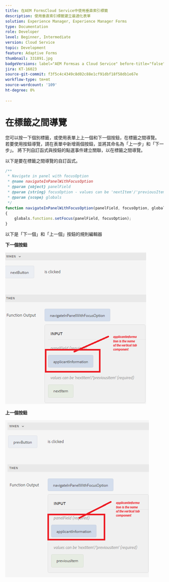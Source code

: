 ```yaml
---
title: 在AEM FormsCloud Service中使用垂直索引標籤
description: 使用垂直索引標籤建立最適化表單
solution: Experience Manager, Experience Manager Forms
type: Documentation
role: Developer
level: Beginner, Intermediate
version: Cloud Service
topic: Development
feature: Adaptive Forms
thumbnail: 331891.jpg
badgeVersions: label="AEM Formsas a Cloud Service" before-title="false"
jira: KT-16023
source-git-commit: f3f5c4c4349c8d02c88e1cf91dbf18f58db1e67e
workflow-type: tm+mt
source-wordcount: '109'
ht-degree: 0%

---
```


# 在標籤之間導覽

您可以按一下個別標籤，或使用表單上上一個和下一個按鈕，在標籤之間導覽。
若要使用按鈕導覽，請在表單中新增兩個按鈕，並將其命名為「上一步」和「下一步」。 將下列自訂函式與按鈕的點選事件建立關聯，以在標籤之間導覽。

以下是要在標籤之間導覽的自訂函式。



```javascript
/**
 * Navigate in panel with focusOption
 * @name navigateInPanelWithFocusOption
 * @param {object} panelField
 * @param {string} focusOption - values can be 'nextItem'/'previousItem'
 * @param {scope} globals
 */
function navigateInPanelWithFocusOption(panelField, focusOption, globals)
{
    globals.functions.setFocus(panelField, focusOption);
}
```

以下是「下一個」和「上一個」按鈕的規則編輯器

**下一個按鈕**

![下一個按鈕](assets/next-button.png)

**上一個按鈕**

![上一個按鈕](assets/prev-button.png)

